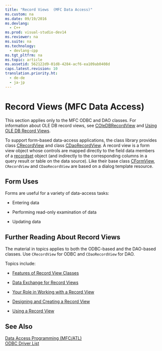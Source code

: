 ```yaml
---
title: "Record Views  (MFC Data Access)"
ms.custom: na
ms.date: 09/19/2016
ms.devlang: 
  - C++
ms.prod: visual-studio-dev14
ms.reviewer: na
ms.suite: na
ms.technology: 
  - devlang-cpp
ms.tgt_pltfrm: na
ms.topic: article
ms.assetid: 562122d9-01d8-4284-acf6-ea109ab0408d
caps.latest.revision: 10
translation.priority.ht: 
  - de-de
  - ja-jp
---
```

# Record Views  (MFC Data Access)
This section applies only to the MFC ODBC and DAO classes. For information about OLE DB record views, see [COleDBRecordView](../vs140/COleDBRecordView-Class.md) and [Using OLE DB Record Views](../vs140/Using-OLE-DB-Record-Views.md).  
  
 To support form-based data-access applications, the class library provides class [CRecordView](../vs140/CRecordView-Class.md) and class [CDaoRecordView](../vs140/CDaoRecordView-Class.md). A record view is a form view object whose controls are mapped directly to the field data members of a [recordset](../vs140/Recordset--ODBC-.md) object (and indirectly to the corresponding columns in a query result or table on the data source). Like their base class [CFormView](../vs140/CFormView-Class.md), `CRecordView` and `CDaoRecordView` are based on a dialog template resource.  
  
## Form Uses  
 Forms are useful for a variety of data-access tasks:  
  
-   Entering data  
  
-   Performing read-only examination of data  
  
-   Updating data  
  
## Further Reading About Record Views  
 The material in topics applies to both the ODBC-based and the DAO-based classes. Use `CRecordView` for ODBC and `CDaoRecordView` for DAO.  
  
 Topics include:  
  
-   [Features of Record View Classes](../vs140/Features-of-Record-View-Classes---MFC-Data-Access-.md)  
  
-   [Data Exchange for Record Views](../vs140/Data-Exchange-for-Record-Views----MFC-Data-Access-.md)  
  
-   [Your Role in Working with a Record View](../vs140/Your-Role-in-Working-with-a-Record-View---MFC-Data-Access-.md)  
  
-   [Designing and Creating a Record View](../vs140/Designing-and-Creating-a-Record-View---MFC-Data-Access-.md)  
  
-   [Using a Record View](../vs140/Using-a-Record-View---MFC-Data-Access-.md)  
  
## See Also  
 [Data Access Programming (MFC/ATL)](../vs140/Data-Access-Programming--MFC-ATL-.md)   
 [ODBC Driver List](../vs140/ODBC-Driver-List.md)